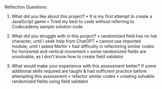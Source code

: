 Reflection Questions:

1. What did you like about this project?
    •	It is my first attempt to create a JavaScript game
    •	Tried my best to code without referring to Codecademy sample solution code

2. What did you struggle with in this project?
    •	randomized field has no hat character, until I seek help from ChatGPT
    •	cannot use imported module, until I asked Martin
    •	had difficulty in refactoring similar codes for horizontal and vertical movement
    •	some randomized fields are unsolvable, as I don’t know how to create field validator

3. What would make your experience with this assessment better?
    If some additional skills required are taught & had sufficient practice before attempting this assessment
    •	refactor similar codes
    •	creating solvable randomized fields using field validator

